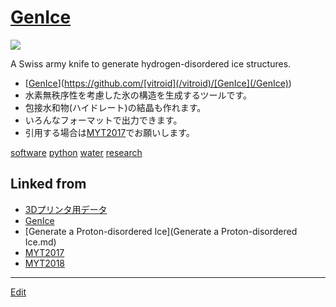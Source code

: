 ---
---
# [GenIce](/GenIce)

![](https://raw.githubusercontent.com/[vitroid](/vitroid)/[GenIce](/GenIce)/develop/logo/genice-v0.png)

A Swiss army knife to generate hydrogen-disordered ice structures.




* [[GenIce](/GenIce)](https://github.com/[vitroid](/vitroid)/[GenIce](/GenIce))
* 水素無秩序性を考慮した氷の構造を生成するツールです。
* 包接水和物(ハイドレート)の結晶も作れます。
* いろんなフォーマットで出力できます。
* 引用する場合は[MYT2017](/MYT2017)でお願いします。

[software](/software) [python](/python) [water](/water) [research](/research) 



## Linked from

* [3Dプリンタ用データ](3Dプリンタ用データ.md)
* [GenIce](GenIce.md)
* [Generate a Proton-disordered Ice](Generate a Proton-disordered Ice.md)
* [MYT2017](MYT2017.md)
* [MYT2018](MYT2018.md)


----
[Edit](https://github.com/vitroid/vitroid.github.io/edit/master/MD/GenIce.md)
